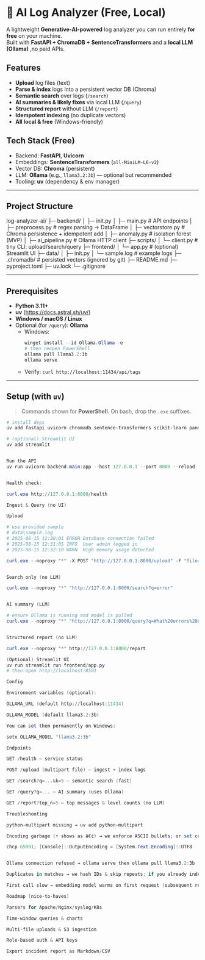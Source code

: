# 🔎 AI Log Analyzer (Free, Local)

A lightweight **Generative-AI-powered** log analyzer you can run entirely **for free** on your machine.  
Built with **FastAPI + ChromaDB + SentenceTransformers** and a **local LLM (Ollama)** ,no paid APIs.

## Features
- **Upload** log files (text)
- **Parse & index** logs into a persistent vector DB (Chroma)
- **Semantic search** over logs (`/search`)
- **AI summaries & likely fixes** via local LLM (`/query`)
- **Structured report** without LLM (`/report`)
- **Idempotent indexing** (no duplicate vectors)
- **All local & free** (Windows-friendly)

## Tech Stack (Free)
- Backend: **FastAPI**, **Uvicorn**
- Embeddings: **SentenceTransformers** (`all-MiniLM-L6-v2`)
- Vector DB: **Chroma** (persistent)
- LLM: **Ollama** (e.g., `llama3.2:3b`) — optional but recommended
- Tooling: **uv** (dependency & env manager)

---

## Project Structure
log-analyzer-ai/
├─ backend/
│ ├─ init.py
│ ├─ main.py # API endpoints
│ ├─ preprocess.py # regex parsing -> DataFrame
│ ├─ vectorstore.py # Chroma persistence + idempotent add
│ ├─ anomaly.py # isolation forest (MVP)
│ ├─ ai_pipeline.py # Ollama HTTP client
├─ scripts/
│ └─ client.py # tiny CLI: upload/search/query
├─ frontend/
│ └─ app.py # (optional) Streamlit UI
├─ data/
│ ├─ init.py
│ └─ sample.log # example logs
├─ .chromadb/ # persisted vectors (ignored by git)
├─ README.md
├─ pyproject.toml
├─ uv.lock
└─ .gitignore

---

## Prerequisites
- **Python 3.11+**
- **uv** (https://docs.astral.sh/uv/)
- **Windows / macOS / Linux**
- Optional (for `/query`): **Ollama**
  - Windows:
    ```powershell
    winget install --id Ollama.Ollama -e
    # then reopen PowerShell
    ollama pull llama3.2:3b
    ollama serve
    ```
  - Verify: `curl http://localhost:11434/api/tags`

---

## Setup (with `uv`)
> Commands shown for **PowerShell**. On bash, drop the `.exe` suffixes.

```powershell
# install deps
uv add fastapi uvicorn chromadb sentence-transformers scikit-learn pandas requests python-multipart

# (optional) Streamlit UI
uv add streamlit


Run the API
uv run uvicorn backend.main:app --host 127.0.0.1 --port 8000 --reload


Health check:

curl.exe http://127.0.0.1:8000/health

Ingest & Query (no UI)

Upload

# use provided sample
# data\sample.log
# 2025-08-15 12:30:01 ERROR Database connection failed
# 2025-08-15 12:31:05 INFO  User admin logged in
# 2025-08-15 12:32:10 WARN  High memory usage detected

curl.exe --noproxy "*" -X POST "http://127.0.0.1:8000/upload" -F "file=@data\sample.log;type=text/plain"


Search only (no LLM)

curl.exe --noproxy "*" "http://127.0.0.1:8000/search?q=error"


AI summary (LLM)

# ensure Ollama is running and model is pulled
curl.exe --noproxy "*" "http://127.0.0.1:8000/query?q=What%20errors%20occurred%3F"


Structured report (no LLM)

curl.exe --noproxy "*" http://127.0.0.1:8000/report

(Optional) Streamlit UI
uv run streamlit run frontend/app.py
# then open http://localhost:8501

Config

Environment variables (optional):

OLLAMA_URL (default http://localhost:11434)

OLLAMA_MODEL (default llama3.2:3b)

You can set them permanently on Windows:

setx OLLAMA_MODEL "llama3.2:3b"

Endpoints

GET /health – service status

POST /upload (multipart file) – ingest + index logs

GET /search?q=...&k=5 – semantic search (fast)

GET /query?q=... – AI summary (uses Ollama)

GET /report?top_n=5 – top messages & level counts (no LLM)

Troubleshooting

python-multipart missing → uv add python-multipart

Encoding garbage (• shows as â€¢) → we enforce ASCII bullets; or set console to UTF-8:

chcp 65001; [Console]::OutputEncoding = [System.Text.Encoding]::UTF8


Ollama connection refused → ollama serve then ollama pull llama3.2:3b

Duplicates in matches → we hash IDs & skip repeats; if you already indexed dupes, delete .chromadb and re-upload

First call slow → embedding model warms on first request (subsequent requests are fast)

Roadmap (nice-to-haves)

Parsers for Apache/Nginx/syslog/K8s

Time-window queries & charts

Multi-file uploads & S3 ingestion

Role-based auth & API keys

Export incident report as Markdown/CSV
